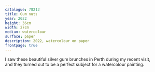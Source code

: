 ```yaml
---
catalogue: 78213
title: Gum nuts
year: 2022
height: 36cm
width: 27cm
medium: watercolour
surface: paper
description: 2022, watercolour on paper
frontpage: true
---
```

I saw these beautiful silver gum brunches in Perth during my recent visit, and they turned out to be a perfect subject for a watercolour painting.
